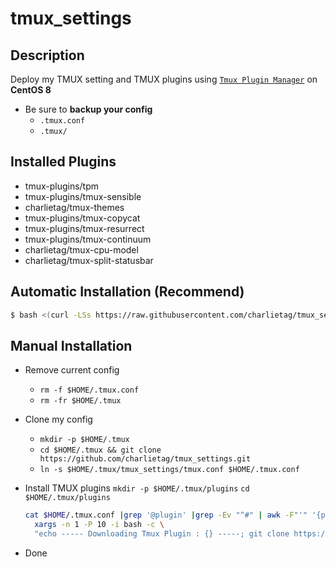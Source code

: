# tmux_settings

## Description

Deploy my TMUX setting and TMUX plugins using [``Tmux Plugin Manager``](https://github.com/tmux-plugins/tpm) on **CentOS 8**

* Be sure to **backup your config**
  * `.tmux.conf`
  * `.tmux/`

## Installed Plugins

* tmux-plugins/tpm
* tmux-plugins/tmux-sensible
* charlietag/tmux-themes
* tmux-plugins/tmux-copycat
* tmux-plugins/tmux-resurrect
* tmux-plugins/tmux-continuum
* charlietag/tmux-cpu-model
* charlietag/tmux-split-statusbar

## Automatic Installation (Recommend)

```bash
$ bash <(curl -LSs https://raw.githubusercontent.com/charlietag/tmux_settings/master/utils/install.sh)
```

## Manual Installation

* Remove current config
  * `rm -f $HOME/.tmux.conf`
  * `rm -fr $HOME/.tmux`

* Clone my config
  * `mkdir -p $HOME/.tmux`
  * `cd $HOME/.tmux && git clone https://github.com/charlietag/tmux_settings.git`
  * `ln -s $HOME/.tmux/tmux_settings/tmux.conf $HOME/.tmux.conf`

* Install TMUX plugins
  `mkdir -p $HOME/.tmux/plugins`
  `cd $HOME/.tmux/plugins`

  ```bash
  cat $HOME/.tmux.conf |grep '@plugin' |grep -Ev "^#" | awk -F"'" '{print $2}' | \
    xargs -n 1 -P 10 -i bash -c \
    "echo ----- Downloading Tmux Plugin : {} -----; git clone https://github.com/{}.git; echo "
  ```

* Done
